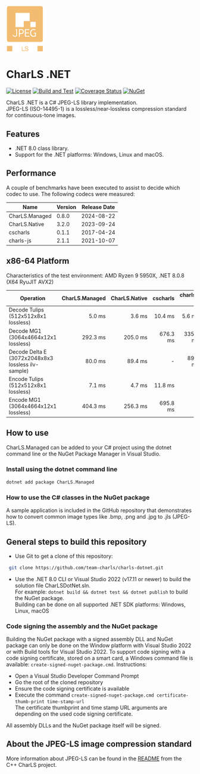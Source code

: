 <img src="docs/jpeg_ls_logo.png" alt="JPEG-LS Logo" width="100"/>

# CharLS .NET

[![License](https://img.shields.io/badge/License-BSD%203--Clause-blue.svg)](https://github.com/team-charls/charls-dotnet/blob/main/LICENSE.md)
[![Build and Test](https://github.com/team-charls/charls-dotnet/actions/workflows/dotnet.yml/badge.svg)](https://github.com/team-charls/charls-dotnet/actions/workflows/dotnet.yml)
[![Coverage Status](https://coveralls.io/repos/github/team-charls/charls-dotnet/badge.svg)](https://coveralls.io/github/team-charls/charls-dotnet)
[![NuGet](https://img.shields.io/nuget/v/CharLS.Managed.svg)](https://www.nuget.org/packages/CharLS.Managed)

CharLS .NET is a C# JPEG-LS library implementation.  
JPEG-LS (ISO-14495-1) is a lossless/near-lossless compression standard for continuous-tone images.

## Features

* .NET 8.0 class library.
* Support for the .NET platforms: Windows, Linux and macOS.

## Performance

A couple of benchmarks have been executed to assist to decide which codec to use.
The following codecs were measured:

|Name          |Version|Release Date|
|------------  |-------|------------|
|CharLS.Managed| 0.8.0 |2024-08-22  |
|CharLS.Native | 3.2.0 |2023-09-24  |
|cscharls      | 0.1.1 |2017-04-24  |
|charls-js     | 2.1.1 |2021-10-07  |

## x86-64 Platform

Characteristics of the test environment: AMD Ryzen 9 5950X, .NET 8.0.8 (X64 RyuJIT AVX2)

|Operation                                         |CharLS.Managed|CharLS.Native|cscharls |charls-js|
|--------------------------------------------------|-------------:|------------:|--------:|--------:|
|Decode Tulips  (512x512x8x1 lossless)             |        5.0 ms|       3.6 ms|  10.4 ms|   5.6 ms|
|Decode MG1     (3064x4664x12x1 lossless)          |      292.3 ms|     205.0 ms| 676.3 ms| 335.2 ms|
|Decode Delta E (3072x2048x8x3 lossless ilv-sample)|       80.0 ms|      89.4 ms|        -|  89.5 ms|
|Encode Tulips  (512x512x8x1 lossless)             |        7.1 ms|       4.7 ms|  11.8 ms|        -|
|Encode MG1     (3064x4664x12x1 lossless)          |      404.3 ms|     256.3 ms| 695.8 ms|        -|

## How to use

CharLS.Managed can be added to your C# project using the dotnet command line or the NuGet Package Manager in Visual Studio.

### Install using the dotnet command line

```bash
dotnet add package CharLS.Managed
```

### How to use the C# classes in the NuGet package

A sample application is included in the GitHub repository that demonstrates how to convert common image types like .bmp, .png and .jpg to .jls (JPEG-LS).

## General steps to build this repository

* Use Git to get a clone of this repository:  

```bash
 git clone https://github.com/team-charls/charls-dotnet.git
```

* Use the .NET 8.0 CLI or Visual Studio 2022 (v17.11 or newer) to build the solution file CharLSDotNet.sln.  
 For example: `dotnet build && dotnet test && dotnet publish` to build the NuGet package.  
 Building can be done on all supported .NET SDK platforms: Windows, Linux, macOS

### Code signing the assembly and the NuGet package

Building the NuGet package with a signed assembly DLL and NuGet package can only be done
on the Window platform with Visual Studio 2022 or with Build tools for Visual Studio 2022.
To support code signing with a code signing certificate, stored on a smart card, a
Windows command file is available: `create-signed-nuget-package.cmd`.
Instructions:

* Open a Visual Studio Developer Command Prompt
* Go the root of the cloned repository
* Ensure the code signing certificate is available
* Execute the command `create-signed-nuget-package.cmd certificate-thumb-print time-stamp-url`  
 The certificate thumbprint and time stamp URL arguments are depending on the used code signing certificate.

All assembly DLLs and the NuGet package itself will be signed.

## About the JPEG-LS image compression standard

More information about JPEG-LS can be found in the [README](https://github.com/team-charls/charls/blob/master/README.md)
from the C++ CharLS project.
